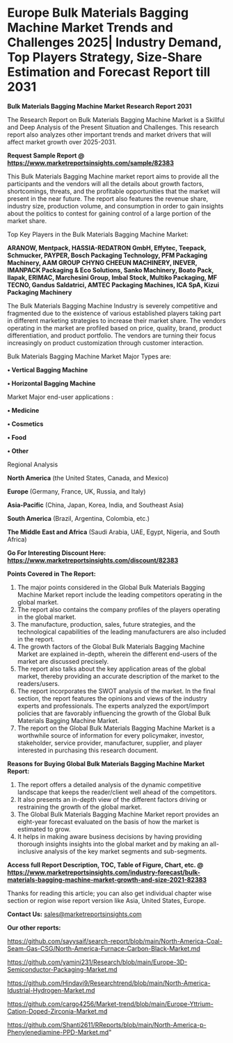 # Europe Bulk Materials Bagging Machine Market Trends and Challenges 2025| Industry Demand, Top Players Strategy, Size-Share Estimation and Forecast Report till 2031

<strong>Bulk Materials Bagging Machine Market Research Report 2031</strong>

The Research Report on Bulk Materials Bagging Machine Market is a Skillful and Deep Analysis of the Present Situation and Challenges. This research report also analyzes other important trends and market drivers that will affect market growth over 2025-2031.

<strong>Request Sample Report @ <a href=https://www.marketreportsinsights.com/sample/82383>https://www.marketreportsinsights.com/sample/82383</a></strong>

This Bulk Materials Bagging Machine market report aims to provide all the participants and the vendors will all the details about growth factors, shortcomings, threats, and the profitable opportunities that the market will present in the near future. The report also features the revenue share, industry size, production volume, and consumption in order to gain insights about the politics to contest for gaining control of a large portion of the market share.

Top Key Players in the Bulk Materials Bagging Machine Market:

<strong>ARANOW, Mentpack, HASSIA-REDATRON GmbH, Effytec, Teepack, Schmucker, PAYPER, Bosch Packaging Technology, PFM Packaging Machinery, AAM GROUP CHYNG CHEEUN MACHINERY, INEVER, IMANPACK Packaging & Eco Solutions, Sanko Machinery, Boato Pack, Ilapak, ERIMAC, Marchesini Group, Imbal Stock, Multiko Packaging, MF TECNO, Gandus Saldatrici, AMTEC Packaging Machines, ICA SpA, Kizui Packaging Machinery</strong>

The Bulk Materials Bagging Machine Industry is severely competitive and fragmented due to the existence of various established players taking part in different marketing strategies to increase their market share. The vendors operating in the market are profiled based on price, quality, brand, product differentiation, and product portfolio. The vendors are turning their focus increasingly on product customization through customer interaction.

Bulk Materials Bagging Machine Market Major Types are:

<strong>• Vertical Bagging Machine

• Horizontal Bagging Machine</strong>

Market Major end-user applications :

<strong>• Medicine

• Cosmetics

• Food

• Other</strong>

Regional Analysis

</u><strong><b>North America</b></strong> (the United States, Canada, and Mexico)

<strong><b>Europe </b></strong>(Germany, France, UK, Russia, and Italy)

<strong><b>Asia-Pacific</b></strong> (China, Japan, Korea, India, and Southeast Asia)

<strong><b>South America</b></strong> (Brazil, Argentina, Colombia, etc.)

<strong><b>The Middle East and Africa</b></strong> (Saudi Arabia, UAE, Egypt, Nigeria, and South Africa)

<strong>Go For Interesting Discount Here: <a href=https://www.marketreportsinsights.com/discount/82383>https://www.marketreportsinsights.com/discount/82383</a></strong>

<strong>Points Covered in The Report:</strong>
<ol>
  <li>The major points considered in the Global Bulk Materials Bagging Machine Market report include the leading competitors operating in the global market.</li>
  <li>The report also contains the company profiles of the players operating in the global market.</li>
  <li>The manufacture, production, sales, future strategies, and the technological capabilities of the leading manufacturers are also included in the report.</li>
  <li>The growth factors of the Global Bulk Materials Bagging Machine Market are explained in-depth, wherein the different end-users of the market are discussed precisely.</li>
  <li>The report also talks about the key application areas of the global market, thereby providing an accurate description of the market to the readers/users.</li>
  <li>The report incorporates the SWOT analysis of the market. In the final section, the report features the opinions and views of the industry experts and professionals. The experts analyzed the export/import policies that are favorably influencing the growth of the Global Bulk Materials Bagging Machine Market.</li>
  <li>The report on the Global Bulk Materials Bagging Machine Market is a worthwhile source of information for every policymaker, investor, stakeholder, service provider, manufacturer, supplier, and player interested in purchasing this research document.</li>
</ol>
<strong>Reasons for Buying Global Bulk Materials Bagging Machine Market Report:</strong>

<ol>
  <li>The report offers a detailed analysis of the dynamic competitive landscape that keeps the reader/client well ahead of the competitors.</li>
  <li>It also presents an in-depth view of the different factors driving or restraining the growth of the global market.</li>
  <li>The Global Bulk Materials Bagging Machine Market report provides an eight-year forecast evaluated on the basis of how the market is estimated to grow.</li>
  <li>It helps in making aware business decisions by having providing thorough insights insights into the global market and by making an all-inclusive analysis of the key market segments and sub-segments.</li>
</ol>
<strong>Access full Report Description, TOC, Table of Figure, Chart, etc. @ <a href=https://www.marketreportsinsights.com/industry-forecast/bulk-materials-bagging-machine-market-growth-and-size-2021-82383>https://www.marketreportsinsights.com/industry-forecast/bulk-materials-bagging-machine-market-growth-and-size-2021-82383</a></strong>


Thanks for reading this article; you can also get individual chapter wise section or region wise report version like Asia, United States, Europe.

<strong>Contact Us:</strong>
sales@marketreportsinsights.com

<strong>Our other reports:</strong>

<a href=https://github.com/sayysaif/search-report/blob/main/North-America-Coal-Seam-Gas-CSG/North-America-Furnace-Carbon-Black-Market.md>https://github.com/sayysaif/search-report/blob/main/North-America-Coal-Seam-Gas-CSG/North-America-Furnace-Carbon-Black-Market.md</a>

<a href=https://github.com/yamini231/Research/blob/main/Europe-3D-Semiconductor-Packaging-Market.md>https://github.com/yamini231/Research/blob/main/Europe-3D-Semiconductor-Packaging-Market.md</a>

<a href=https://github.com/Hindavi9/Researchtrend/blob/main/North-America-Idustrial-Hydrogen-Market.md>https://github.com/Hindavi9/Researchtrend/blob/main/North-America-Idustrial-Hydrogen-Market.md</a>

<a href=https://github.com/cargo4256/Market-trend/blob/main/Europe-Yttrium-Cation-Doped-Zirconia-Market.md>https://github.com/cargo4256/Market-trend/blob/main/Europe-Yttrium-Cation-Doped-Zirconia-Market.md</a>

<a href=https://github.com/Shanti2611/RReports/blob/main/North-America-p-Phenylenediamine-PPD-Market.md>https://github.com/Shanti2611/RReports/blob/main/North-America-p-Phenylenediamine-PPD-Market.md</a>"
